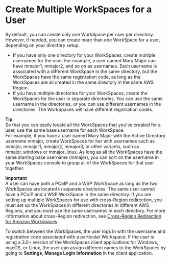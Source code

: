 # Create Multiple WorkSpaces for a User<a name="create-multiple-workspaces-for-user"></a>

By default, you can create only one WorkSpace per user per directory\. However, if needed, you can create more than one WorkSpace for a user, depending on your directory setup\. 
+ If you have only one directory for your WorkSpaces, create multiple usernames for the user\. For example, a user named Mary Major can have mmajor1, mmajor2, and so on as usernames\. Each username is associated with a different WorkSpace in the same directory, but the WorkSpaces have the same registration code, as long as the WorkSpaces are all created in the same directory in the same AWS Region\.
+ If you have multiple directories for your WorkSpaces, create the WorkSpaces for the user in separate directories\. You can use the same username in the directories, or you can use different usernames in the directories\. The WorkSpaces will have different registration codes\.

**Tip**  
So that you can easily locate all the WorkSpaces that you've created for a user, use the same base username for each WorkSpace\.  
For example, if you have a user named Mary Major with the Active Directory username mmajor, create WorkSpaces for her with usernames such as mmajor, mmajor1, mmajor2, mmajor3, or other variants, such as mmajor\_windows or mmajor\_linux\. As long as all the WorkSpaces have the same starting base username \(mmajor\), you can sort on the username in your WorkSpaces console to group all of the WorkSpaces for that user together\.

**Important**  
A user can have both a PCoIP and a WSP WorkSpace as long as the two WorkSpaces are located in separate directories\. The same user cannot have a PCoIP and a WSP WorkSpace in the same directory\. 
If you are setting up multiple WorkSpaces for use with cross\-Region redirection, you must set up the WorkSpaces in different directories in different AWS Regions, and you must use the same usernames in each directory\. For more information about cross\-Region redirection, see [Cross\-Region Redirection for Amazon Workspaces](cross-region-redirection.md)\. 

To switch between the WorkSpaces, the user logs in with the username and registration code associated with a particular Workspace\. If the user is using a 3\.0\+ version of the WorkSpaces client applications for Windows, macOS, or Linux, the user can assign different names to the WorkSpaces by going to **Settings**, **Manage Login Information** in the client application\.